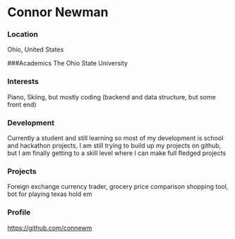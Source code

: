 # Connor Newman

### Location
Ohio, United States

###Academics
The Ohio State University

### Interests
Piano, Skiing, but mostly coding (backend and data structure, but some front end)

### Development
Currently a student and still learning so most of my development is school and hackathon projects, I am still trying to build up my projects on github, but I am finally getting to a skill level where I can make full fledged projects

### Projects
Foreign exchange currency trader, grocery price comparison shopping tool, bot for playing texas hold em

### Profile
https://github.com/connewm